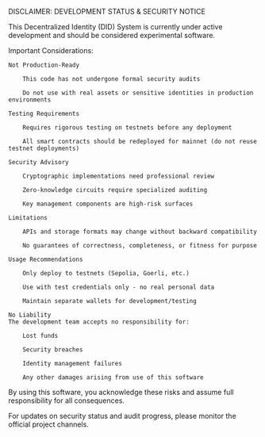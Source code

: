DISCLAIMER: DEVELOPMENT STATUS & SECURITY NOTICE

This Decentralized Identity (DID) System is currently under active development and should be considered experimental software.

Important Considerations:

    Not Production-Ready

        This code has not undergone formal security audits

        Do not use with real assets or sensitive identities in production environments

    Testing Requirements

        Requires rigorous testing on testnets before any deployment

        All smart contracts should be redeployed for mainnet (do not reuse testnet deployments)

    Security Advisory

        Cryptographic implementations need professional review

        Zero-knowledge circuits require specialized auditing

        Key management components are high-risk surfaces

    Limitations

        APIs and storage formats may change without backward compatibility

        No guarantees of correctness, completeness, or fitness for purpose

    Usage Recommendations

        Only deploy to testnets (Sepolia, Goerli, etc.)

        Use with test credentials only - no real personal data

        Maintain separate wallets for development/testing

    No Liability
    The development team accepts no responsibility for:

        Lost funds

        Security breaches

        Identity management failures

        Any other damages arising from use of this software

By using this software, you acknowledge these risks and assume full responsibility for all consequences.

For updates on security status and audit progress, please monitor the official project channels.